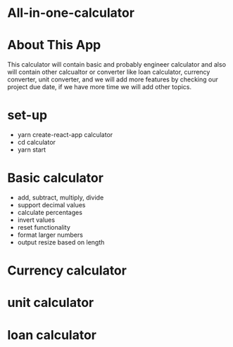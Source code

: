 # All-in-one-calculator

# About This App
This calculator will contain basic and probably engineer calculator and also will contain other calcualtor or converter like loan calculator, currency converter, unit converter, and we will add more features by checking our project due date, if we have more time we will add other topics.
# set-up
- yarn create-react-app calculator
- cd calculator
- yarn start
# Basic calculator

- add, subtract, multiply, divide
- support decimal values
- calculate percentages
- invert values
- reset functionality
- format larger numbers
- output resize based on length

# Currency calculator

# unit calculator

# loan calculator
